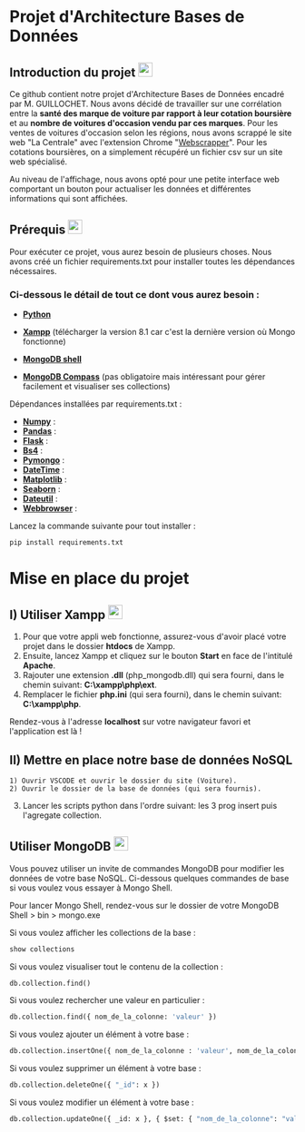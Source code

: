 # Projet d'Architecture Bases de Données


## Introduction du projet <img src="https://user-images.githubusercontent.com/91553182/212089986-df034cbe-2b2b-4f05-802b-cd0afbfb6e46.png"  width="25" height="25"/>


Ce github contient notre projet d'Architecture Bases de Données encadré par M. GUILLOCHET. Nous avons décidé de travailler sur une corrélation entre la **santé des marque de voiture par rapport à leur cotation boursière** et au **nombre de voitures d'occasion vendu par ces marques**. Pour les ventes de voitures d'occasion selon les régions, nous avons scrappé le site web "La Centrale" avec l'extension Chrome "[Webscrapper](https://webscraper.io/)". Pour les cotations boursières, on a simplement récupéré un fichier csv sur un site web spécialisé.

Au niveau de l'affichage, nous avons opté pour une petite interface web comportant un bouton pour actualiser les données et différentes informations qui sont affichées.


## Prérequis <img src="https://user-images.githubusercontent.com/91553182/212090262-3d9efbb5-a01b-4965-94ca-73e180410f7b.png"  width="25" height="25"/>


Pour exécuter ce projet, vous aurez besoin de plusieurs choses. 
Nous avons créé un fichier requirements.txt pour installer toutes les dépendances nécessaires.

### Ci-dessous le détail de tout ce dont vous aurez besoin :

  - [**Python**](https://www.python.org/)
  - [**Xampp**](https://www.apachefriends.org/fr/download.html) (télécharger la version 8.1 car c'est la dernière version où Mongo fonctionne)
  - [**MongoDB shell**](https://www.mongodb.com/try/download/shell)
  
  - [**MongoDB Compass**](https://www.mongodb.com/products/compass) (pas obligatoire mais intéressant pour gérer facilement et visualiser ses collections)


Dépendances installées par requirements.txt :

  - [**Numpy**](https://numpy.org/install/) :
  - [**Pandas**](https://pandas.pydata.org/) :
  - [**Flask**](https://flask.palletsprojects.com/en/2.2.x/) :
  - [**Bs4**](https://pypi.org/project/bs4/) :
  - [**Pymongo**](https://www.mongodb.com/docs/drivers/pymongo/) :
  - [**DateTime**](https://pypi.org/project/DateTime/) :
  - [**Matplotlib**](https://matplotlib.org/stable/users/installing/index.html) :
  - [**Seaborn**](https://seaborn.pydata.org/installing.html) :
  - [**Dateutil**](https://pypi.org/project/python-dateutil/) :
  - [**Webbrowser**](https://pypi.org/project/python-dateutil/) :

Lancez la commande suivante pour tout installer :

```
pip install requirements.txt
```

# Mise en place du projet

## I) Utiliser Xampp <img src="https://img.icons8.com/stickers/100/null/servers-group.png"  width="25" height="25"/>


  1) Pour que votre appli web fonctionne, assurez-vous d'avoir placé votre projet dans le dossier **htdocs** de Xampp. 
  2) Ensuite, lancez Xampp et cliquez sur le bouton **Start** en face de l'intitulé **Apache**.
  3) Rajouter une extension **.dll** (php_mongodb.dll) qui sera fourni, dans le chemin suivant: **C:\xampp\php\ext**.
  4) Remplacer le fichier **php.ini** (qui sera fourni), dans le chemin suivant: **C:\xampp\php**.

Rendez-vous à l'adresse **localhost** sur votre navigateur favori et l'application est là !


## II) Mettre en place notre base de données NoSQL


	1) Ouvrir VSCODE et ouvrir le dossier du site (Voiture).
	2) Ouvrir le dossier de la base de données (qui sera fournis).
  3) Lancer les scripts python dans l'ordre suivant: les 3 prog insert puis l'agregate collection.


## Utiliser MongoDB <img src="https://user-images.githubusercontent.com/91553182/212089016-39ea5621-a6ce-4ef7-8f4f-4e0685236147.png"  width="25" height="25"/>


Vous pouvez utiliser un invite de commandes MongoDB pour modifier les données de votre base NoSQL. Ci-dessous quelques commandes de base si vous voulez vous essayer à Mongo Shell.

Pour lancer Mongo Shell, rendez-vous sur le dossier de votre MongoDB Shell > bin > mongo.exe

Si vous voulez afficher les collections de la base :
```python
show collections
```

Si vous voulez visualiser tout le contenu de la collection :
```python
db.collection.find()
```

Si vous voulez rechercher une valeur en particulier :
```python
db.collection.find({ nom_de_la_colonne: 'valeur' })
```

Si vous voulez ajouter un élément à votre base :
```python
db.collection.insertOne({ nom_de_la_colonne : 'valeur', nom_de_la_colonne_2 : 'valeur'})
```

Si vous voulez supprimer un élément à votre base :
```python
db.collection.deleteOne({ "_id": x })
```

Si vous voulez modifier un élément à votre base :
```python
db.collection.updateOne({ _id: x }, { $set: { "nom_de_la_colonne": "valeur" } })
```
